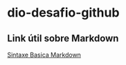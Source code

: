 # dio-desafio-github
## Link útil sobre Markdown
[Sintaxe Basica Markdown](https://www.markdownguide.org/basic-syntax/)
